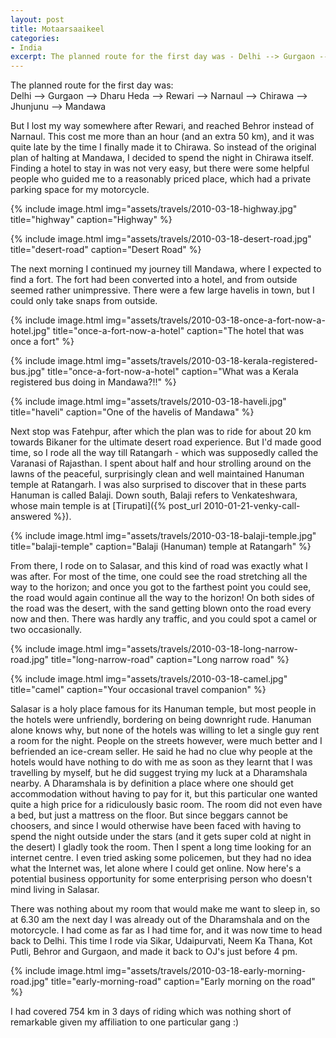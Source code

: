 ```yaml
---
layout: post
title: Motaarsaaikeel
categories:
- India
excerpt: The planned route for the first day was - Delhi --> Gurgaon --> Dharu Heda --> Rewari --> Narnaul --> Chirawa --> Jhunjunu --> Mandawa
---
```


The planned route for the first day was:<br>
Delhi --> Gurgaon --> Dharu Heda --> Rewari --> Narnaul --> Chirawa --> Jhunjunu
--> Mandawa

But I lost my way somewhere after Rewari, and reached Behror instead of Narnaul.
This cost me more than an hour (and an extra 50 km), and it was quite late by
the time I finally made it to Chirawa. So instead of the original plan of
halting at Mandawa, I decided to spend the night in Chirawa itself. Finding a
hotel to stay in was not very easy, but there were some helpful people who
guided me to a reasonably priced place, which had a private parking space for my
motorcycle.

{% include image.html
    img="assets/travels/2010-03-18-highway.jpg"
    title="highway"
    caption="Highway" %}

{% include image.html
    img="assets/travels/2010-03-18-desert-road.jpg"
    title="desert-road"
    caption="Desert Road" %}

The next morning I continued my journey till Mandawa, where I expected to find a
fort. The fort had been converted into a hotel, and from outside seemed rather
unimpressive. There were a few large havelis in town, but I could only take
snaps from outside.

{% include image.html
    img="assets/travels/2010-03-18-once-a-fort-now-a-hotel.jpg"
    title="once-a-fort-now-a-hotel"
    caption="The hotel that was once a fort" %}

{% include image.html
    img="assets/travels/2010-03-18-kerala-registered-bus.jpg"
    title="once-a-fort-now-a-hotel"
    caption="What was a Kerala registered bus doing in Mandawa?!!" %}

{% include image.html
    img="assets/travels/2010-03-18-haveli.jpg"
    title="haveli"
    caption="One of the havelis of Mandawa" %}

Next stop was Fatehpur, after which the plan was to ride for about 20 km towards
Bikaner for the ultimate desert road experience. But I'd made good time, so I
rode all the way till Ratangarh - which was supposedly called the Varanasi of
Rajasthan. I spent about half and hour strolling around on the lawns of the
peaceful, surprisingly clean and well maintained Hanuman temple at Ratangarh. I
was also surprised to discover that in these parts Hanuman is called Balaji.
Down south, Balaji refers to Venkateshwara, whose main temple is at
[Tirupati]({% post_url 2010-01-21-venky-call-answered %}).

{% include image.html
    img="assets/travels/2010-03-18-balaji-temple.jpg"
    title="balaji-temple"
    caption="Balaji (Hanuman) temple at Ratangarh" %}

From there, I rode on to Salasar, and this kind of road was exactly what I was
after. For most of the time, one could see the road stretching all the way to
the horizon; and once you got to the farthest point you could see, the road
would again continue all the way to the horizon! On both sides of the road was
the desert, with the sand getting blown onto the road every now and then. There
was hardly any traffic, and you could spot a camel or two occasionally.

{% include image.html
    img="assets/travels/2010-03-18-long-narrow-road.jpg"
    title="long-narrow-road"
    caption="Long narrow road" %}

{% include image.html
    img="assets/travels/2010-03-18-camel.jpg"
    title="camel"
    caption="Your occasional travel companion" %}

Salasar is a holy place famous for its Hanuman temple, but most people in the
hotels were unfriendly, bordering on being downright rude. Hanuman alone knows
why, but none of the hotels was willing to let a single guy rent a room for the
night. People on the streets however, were much better and I befriended an
ice-cream seller. He said he had no clue why people at the hotels would have
nothing to do with me as soon as they learnt that I was travelling by myself,
but he did suggest trying my luck at a Dharamshala nearby. A Dharamshala is by
definition a place where one should get accommodation without having to pay for
it, but this particular one wanted quite a high price for a ridiculously basic
room. The room did not even have a bed, but just a mattress on the floor. But
since beggars cannot be choosers, and since I would otherwise have been faced
with having to spend the night outside under the stars (and it gets super cold
at night in the desert) I gladly took the room. Then I spent a long time looking
for an internet centre. I even tried asking some policemen, but they had no idea
what the Internet was, let alone where I could get online. Now here's a
potential business opportunity for some enterprising person who doesn't mind
living in Salasar.

There was nothing about my room that would make me want to sleep in, so at 6.30
am the next day I was already out of the Dharamshala and on the motorcycle. I
had come as far as I had time for, and it was now time to head back to Delhi.
This time I rode via Sikar, Udaipurvati, Neem Ka Thana, Kot Putli, Behror and
Gurgaon, and made it back to OJ's just before 4 pm.

{% include image.html
    img="assets/travels/2010-03-18-early-morning-road.jpg"
    title="early-morning-road"
    caption="Early morning on the road" %}

I had covered 754 km in 3 days of riding which was nothing short of remarkable
given my affiliation to one particular gang :)
